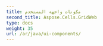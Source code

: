 ```yaml
---
title: مكونات واجهة المستخدم
second_title: Aspose.Cells.GridWeb
type: docs
weight: 35
url: /ar/java/ui-components/
---
```

